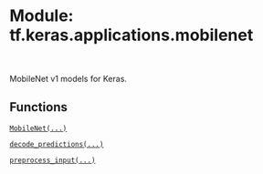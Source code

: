 <div itemscope itemtype="http://developers.google.com/ReferenceObject">
<meta itemprop="name" content="tf.keras.applications.mobilenet" />
<meta itemprop="path" content="Stable" />
</div>

# Module: tf.keras.applications.mobilenet


<table class="tfo-notebook-buttons tfo-api" align="left">
</table>



MobileNet v1 models for Keras.



## Functions

[`MobileNet(...)`](../../../tf/keras/applications/MobileNet.md)

[`decode_predictions(...)`](../../../tf/keras/applications/mobilenet/decode_predictions.md)

[`preprocess_input(...)`](../../../tf/keras/applications/mobilenet/preprocess_input.md)

